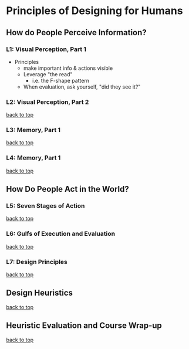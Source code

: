 <a name='top'></a>
# Principles of Designing for Humans

## How do People Perceive Information?

### L1: Visual Perception, Part 1

- Principles
	+ make important info & actions visible
	+ Leverage "the read"
		* i.e. the F-shape pattern
	+ When evaluation, ask yourself, "did they see it?"

### L2: Visual Perception, Part 2

[back to top](#top)

### L3: Memory, Part 1

[back to top](#top)

### L4: Memory, Part 1

[back to top](#top)

## How Do People Act in the World?

### L5: Seven Stages of Action

[back to top](#top)

### L6: Gulfs of Execution and Evaluation

[back to top](#top)

### L7: Design Principles

[back to top](#top)

## Design Heuristics


[back to top](#top)

## Heuristic Evaluation and Course Wrap-up


[back to top](#top)